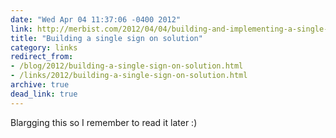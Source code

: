 ```yaml
---
date: "Wed Apr 04 11:37:06 -0400 2012"
link: http://merbist.com/2012/04/04/building-and-implementing-a-single-sign-on-solution/
title: "Building a single sign on solution"
category: links
redirect_from:
- /blog/2012/building-a-single-sign-on-solution.html
- /links/2012/building-a-single-sign-on-solution.html
archive: true
dead_link: true
---
```


Blargging this so I remember to read it later :)
